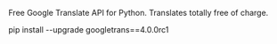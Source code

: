Free Google Translate API for Python. Translates totally free of charge.

pip install --upgrade googletrans==4.0.0rc1